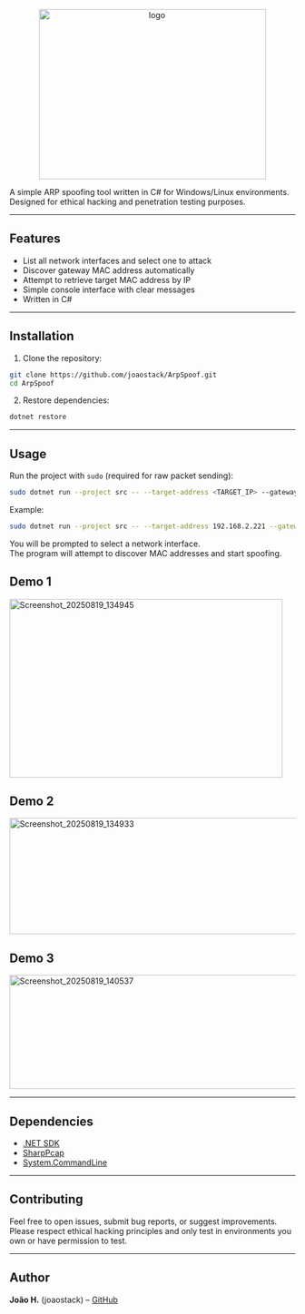 <p align="center"><img width="400" height="300" alt="logo" src="https://github.com/user-attachments/assets/adeef2ed-aab3-4bf7-aa8d-ab3233ff6bdc" /></p>

A simple ARP spoofing tool written in C# for Windows/Linux environments.  
Designed for ethical hacking and penetration testing purposes.

---

## Features

- List all network interfaces and select one to attack
- Discover gateway MAC address automatically
- Attempt to retrieve target MAC address by IP
- Simple console interface with clear messages
- Written in C#

---

## Installation

1. Clone the repository:

```bash
git clone https://github.com/joaostack/ArpSpoof.git
cd ArpSpoof
```

2. Restore dependencies:

```bash
dotnet restore
```

---

## Usage

Run the project with `sudo` (required for raw packet sending):

```bash
sudo dotnet run --project src -- --target-address <TARGET_IP> --gateway-address <GATEWAY_IP>
```

Example:

```bash
sudo dotnet run --project src -- --target-address 192.168.2.221 --gateway-address 192.168.2.1
```

You will be prompted to select a network interface.  
The program will attempt to discover MAC addresses and start spoofing.

## Demo 1
<img width="481" height="315" alt="Screenshot_20250819_134945" src="https://github.com/user-attachments/assets/b32f64bf-9b21-4e4e-9616-9b6474bcd5bc" />

## Demo 2
<img width="628" height="205" alt="Screenshot_20250819_134933" src="https://github.com/user-attachments/assets/7e19f7c9-ab6d-44b3-a97f-41093420fc67" />

## Demo 3
<img width="783" height="201" alt="Screenshot_20250819_140537" src="https://github.com/user-attachments/assets/8084d121-c2d9-4ab5-8ea8-03d664044a21" />

---

## Dependencies

- [.NET SDK](https://dotnet.microsoft.com/en-us/download)
- [SharpPcap](https://github.com/chmorgan/sharppcap)
- [System.CommandLine](https://github.com/dotnet/command-line-api)

---

## Contributing

Feel free to open issues, submit bug reports, or suggest improvements.  
Please respect ethical hacking principles and only test in environments you own or have permission to test.

---

## Author

<b>João H.</b> (joaostack) – [GitHub](https://github.com/joaostack)



